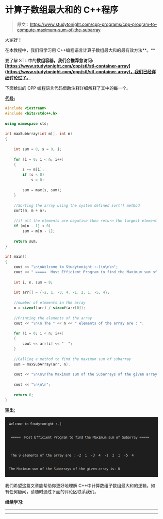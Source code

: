 # 计算子数组最大和的 C++程序

> 原文：<https://www.studytonight.com/cpp-programs/cpp-program-to-compute-maximum-sum-of-the-subarray>

大家好！

在本教程中，我们将学习用 C++编程语言计算子数组最大和的最有效方法**。**

要了解 STL 中的**数组容器，我们会推荐您访问:[https://www.studytonight.com/cpp/stl/stl-container-array](https://www.studytonight.com/cpp/stl/stl-container-array)，我们已经详细讨论过了。**

下面给出的 CPP 编程语言代码借助注释详细解释了其中的每一个。

<u>**代号:**</u>

```cpp
#include <iostream>
#include <bits/stdc++.h>

using namespace std;

int maxSubArray(int m[], int n)
{

    int sum = 0, s = 0, i;

    for (i = 0; i < n; i++)
    {
        s += m[i];
        if (s < 0)
            s = 0;

        sum = max(s, sum);
    }

    //Sorting the array using the system defined sort() method
    sort(m, m + n);

    //if all the elements are negative then return the largest element of the array
    if (m[n - 1] < 0)
        sum = m[n - 1];

    return sum;
}

int main()
{
    cout << "\n\nWelcome to Studytonight :-)\n\n\n";
    cout << " =====  Most Efficient Program to find the Maximum sum of Subarray ===== \n\n";

    int i, n, sum = 0;

    int arr[] = {-2, 1, -3, 4, -1, 2, 1, -5, 4};

    //number of elements in the array
    n = sizeof(arr) / sizeof(arr[0]);

    //Printing the elements of the array
    cout << "\n\n The " << n << " elements of the array are : ";

    for (i = 0; i < n; i++)
    {
        cout << arr[i] << "  ";
    }

    //Calling a method to find the maximum sum of subarray
    sum = maxSubArray(arr, n);

    cout << "\n\n\nThe Maximum sum of the Subarrays of the given array is: " << sum;

    cout << "\n\n\n";

    return 0;
} 
```

<u>**输出:**</u>

**![C++ Maximum sum of subarray](img/84716e94c11a61fffe3cd2854f884b97.png)**

我们希望这篇文章能帮助你更好地理解 C++中计算数组子数组最大和的逻辑。如有任何疑问，请随时通过下面的评论区联系我们。

**继续学习:**

* * *

* * *